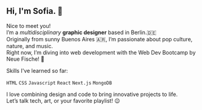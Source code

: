 <h2> Hi, I'm  Sofia. 👋 </h2>

Nice to meet you! <br>
I’m a *multidisciplinary* **graphic designer** based in Berlin.🇩🇪 <br>
Originally from sunny Buenos Aires 🇦🇷, I’m passionate about pop culture, nature, and music.<br>
Right now, I’m diving into web development with the Web Dev Bootcamp by Neue Fische! 🐠

Skills I've learned so far:

```HTML``` ```CSS``` ```Javascript``` ```React```  ```Next.js``` ```MongoDB``` 

I love combining design and code to bring innovative projects to life. <br>
Let’s talk tech, art, or your favorite playlist! 😉
